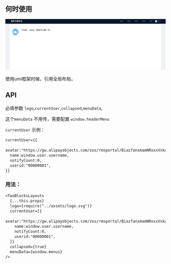 

## 何时使用
![](./eg.png)

使用umi框架时候，引用全局布局，

## API

必填参数 `logo`,`currentUser`,`collapsed`,`menuData`,

这个`menuData` 不用传，需要配置 `window.headerMenu`

`currentUser` 示例：

```
currentUser={{
  avatar:"https://gw.alipayobjects.com/zos/rmsportal/BiazfanxmamNRoxxVxka.png",
  name:window.user.username,
  notifyCount:0,
  userid:"00000001",
}}

```

### 用法：


```
<TwoBlocksLayouts
  {...this.props}
  logo={require("../assets/logo.svg")}
  currentUser={{
    avatar:"https://gw.alipayobjects.com/zos/rmsportal/BiazfanxmamNRoxxVxka.png",
    name:window.user.username,
    notifyCount:0,
    userid:"00000001",
  }}
  collapsed={true}
  menuData={window.menus}
/>
```
